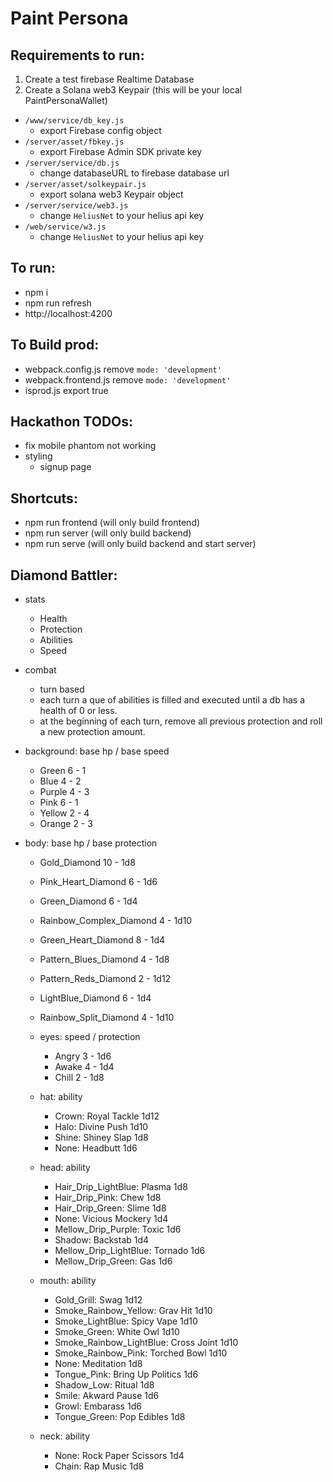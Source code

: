 # Paint Persona

## Requirements to run:

1. Create a test firebase Realtime Database
2. Create a Solana web3 Keypair (this will be your local PaintPersonaWallet)

* `/www/service/db_key.js`
  * export Firebase config object
* `/server/asset/fbkey.js`
  * export Firebase Admin SDK private key
* `/server/service/db.js`
  * change databaseURL to firebase database url
* `/server/asset/solkeypair.js`
  * export solana web3 Keypair object
* `/server/service/web3.js`
  * change `HeliusNet` to your helius api key
* `/web/service/w3.js`
  * change `HeliusNet` to your helius api key

## To run:
* npm i
* npm run refresh
* http://localhost:4200

## To Build prod:
* webpack.config.js remove `mode: 'development'`
* webpack.frontend.js remove `mode: 'development'`
* isprod.js export true

## Hackathon TODOs:
* fix mobile phantom not working
* styling
  * signup page

## Shortcuts:
* npm run frontend (will only build frontend)
* npm run server (will only build backend)
* npm run serve (will only build backend and start server)

## Diamond Battler:
* stats
  * Health
  * Protection
  * Abilities
  * Speed

* combat
  * turn based
  * each turn a que of abilities is filled and executed until a db has a health of 0 or less.
  * at the beginning of each turn, remove all previous protection and roll a new protection amount. 

* background: base hp / base speed
  * Green 6 - 1
  * Blue 4 - 2
  * Purple 4 - 3
  * Pink 6 - 1
  * Yellow 2 - 4
  * Orange 2 - 3

* body: base hp / base protection
  * Gold_Diamond 10 - 1d8
  * Pink_Heart_Diamond 6 - 1d6 
  * Green_Diamond 6 - 1d4
  * Rainbow_Complex_Diamond 4 - 1d10
  * Green_Heart_Diamond 8 - 1d4
  * Pattern_Blues_Diamond 4 - 1d8
  * Pattern_Reds_Diamond 2 - 1d12
  * LightBlue_Diamond 6 - 1d4 
  * Rainbow_Split_Diamond 4 - 1d10

  * eyes: speed / protection
    * Angry 3 - 1d6
    * Awake 4 - 1d4
    * Chill 2 - 1d8

  * hat: ability
    * Crown: Royal Tackle 1d12
    * Halo: Divine Push 1d10
    * Shine: Shiney Slap 1d8
    * None: Headbutt 1d6

  * head: ability
    * Hair_Drip_LightBlue: Plasma 1d8
    * Hair_Drip_Pink: Chew 1d8
    * Hair_Drip_Green: Slime 1d8
    * None: Vicious Mockery 1d4
    * Mellow_Drip_Purple: Toxic 1d6
    * Shadow: Backstab 1d4
    * Mellow_Drip_LightBlue: Tornado 1d6
    * Mellow_Drip_Green: Gas 1d6

  * mouth: ability
    * Gold_Grill: Swag 1d12
    * Smoke_Rainbow_Yellow: Grav Hit 1d10
    * Smoke_LightBlue: Spicy Vape 1d10
    * Smoke_Green: White Owl 1d10
    * Smoke_Rainbow_LightBlue: Cross Joint 1d10
    * Smoke_Rainbow_Pink: Torched Bowl 1d10
    * None: Meditation 1d8
    * Tongue_Pink: Bring Up Politics 1d6
    * Shadow_Low: Ritual 1d8
    * Smile: Akward Pause 1d6
    * Growl: Embarass 1d6
    * Tongue_Green: Pop Edibles 1d8

  * neck: ability
    * None: Rock Paper Scissors 1d4
    * Chain: Rap Music 1d8